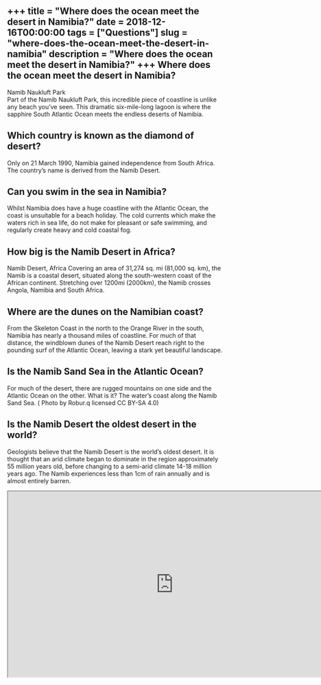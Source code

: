 +++
title = "Where does the ocean meet the desert in Namibia?"
date = 2018-12-16T00:00:00
tags = ["Questions"]
slug = "where-does-the-ocean-meet-the-desert-in-namibia"
description = "Where does the ocean meet the desert in Namibia?"
+++
Where does the ocean meet the desert in Namibia?
------------------------------------------------

Namib Naukluft Park  
Part of the Namib Naukluft Park, this incredible piece of coastline is unlike any beach you’ve seen. This dramatic six-mile-long lagoon is where the sapphire South Atlantic Ocean meets the endless deserts of Namibia.

Which country is known as the diamond of desert?
------------------------------------------------

Only on 21 March 1990, Namibia gained independence from South Africa. The country’s name is derived from the Namib Desert.

Can you swim in the sea in Namibia?
-----------------------------------

Whilst Namibia does have a huge coastline with the Atlantic Ocean, the coast is unsuitable for a beach holiday. The cold currents which make the waters rich in sea life, do not make for pleasant or safe swimming, and regularly create heavy and cold coastal fog.

How big is the Namib Desert in Africa?
--------------------------------------

Namib Desert, Africa Covering an area of 31,274 sq. mi (81,000 sq. km), the Namib is a coastal desert, situated along the south-western coast of the African continent. Stretching over 1200mi (2000km), the Namib crosses Angola, Namibia and South Africa.

Where are the dunes on the Namibian coast?
------------------------------------------

From the Skeleton Coast in the north to the Orange River in the south, Namibia has nearly a thousand miles of coastline. For much of that distance, the windblown dunes of the Namib Desert reach right to the pounding surf of the Atlantic Ocean, leaving a stark yet beautiful landscape.

Is the Namib Sand Sea in the Atlantic Ocean?
--------------------------------------------

For much of the desert, there are rugged mountains on one side and the Atlantic Ocean on the other. What is it? The water’s coast along the Namib Sand Sea. ( Photo by Robur.q licensed CC BY-SA 4.0)

Is the Namib Desert the oldest desert in the world?
---------------------------------------------------

Geologists believe that the Namib Desert is the world’s oldest desert. It is thought that an arid climate began to dominate in the region approximately 55 million years old, before changing to a semi-arid climate 14-18 million years ago. The Namib experiences less than 1cm of rain annually and is almost entirely barren.

<iframe allow="accelerometer; autoplay; clipboard-write; encrypted-media; gyroscope; picture-in-picture" allowfullscreen="" class="__youtube_prefs__  epyt-is-override  no-lazyload" data-no-lazy="1" data-origheight="433" data-origwidth="770" data-skipgform_ajax_framebjll="" height="433" id="_ytid_26635" loading="lazy" src="https://www.youtube.com/embed/-paeJeX-mWg?enablejsapi=1&autoplay=0&cc_load_policy=0&cc_lang_pref=&iv_load_policy=1&loop=0&modestbranding=0&rel=1&fs=1&playsinline=0&autohide=2&theme=dark&color=red&controls=1&" title="YouTube player" width="770"></iframe>